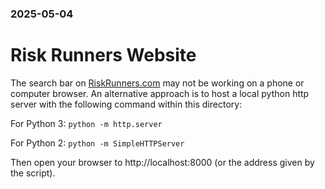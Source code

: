 ### 2025-05-04
# Risk Runners Website

The search bar on [RiskRunners.com](https://riskrunners.com) may not be working on a phone or computer browser. An alternative approach is to host a local python http server with the following command within this directory:

For Python 3: ```python -m http.server```

For Python 2: ```python -m SimpleHTTPServer```

Then open your browser to http://localhost:8000 (or the address given by the script).
